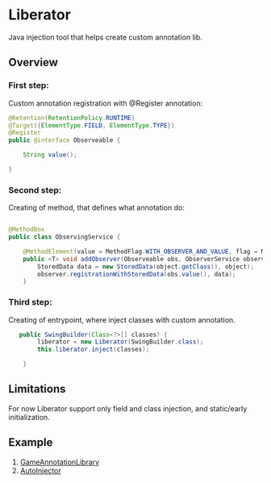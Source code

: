 # Liberator
Java injection tool that helps create custom annotation lib.

## Overview

### First step:
Custom annotation registration with @Register annotation:

~~~java
@Retention(RetentionPolicy.RUNTIME)
@Target({ElementType.FIELD, ElementType.TYPE})
@Register
public @interface Observeable {

    String value();

}
~~~


### Second step:
Creating of method, that defines what annotation do:

~~~java

@MethodBox
public class ObservingService {

    @MethodElement(value = MethodFlag.WITH_OBSERVER_AND_VALUE, flag = ModificationFlag.PRIORITY_HIGH)
    public <T> void addObserver(Observeable obs, ObserverService observer, T object) {
        StoredData data = new StoredData(object.getClass(), object);
        observer.registrationWithStoredData(obs.value(), data);
    }

~~~

### Third step:
Creating of entrypoint, where inject classes with custom annotation.
~~~java
   public SwingBuilder(Class<?>[] classes) {
        liberator = new Liberator(SwingBuilder.class);
        this.liberator.inject(classes);

    }
~~~

## Limitations
For now Liberator support only field and class injection, and static/early initialization. 

## Example
1. [GameAnnotationLibrary](https://github.com/Pityubak/GameAnnotationLibrary)
2. [AutoInjector](https://github.com/Pityubak/AutoInjector)
